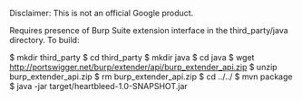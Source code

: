 Disclaimer: This is not an official Google product.

Requires presence of Burp Suite extension interface in the third_party/java
directory.  To build:

$ mkdir third_party
$ cd third_party
$ mkdir java
$ cd java
$ wget http://portswigger.net/burp/extender/api/burp_extender_api.zip
$ unzip burp_extender_api.zip
$ rm burp_extender_api.zip
$ cd ../../
$ mvn package
$ java -jar target/heartbleed-1.0-SNAPSHOT.jar <host>

